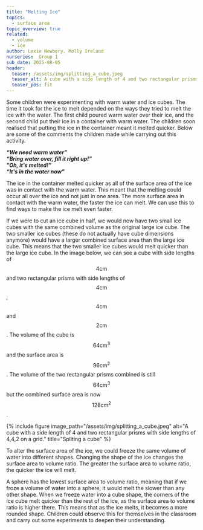 ```yaml
---
title: "Melting Ice"
topics: 
  - surface area
topic_overview: true
related: 
  - volume
  - ice
author: Lexie Newbery, Molly Ireland
nurseries:  Group 1 
sub_date: 2025-08-05
header:
  teaser: /assets/img/splitting_a_cube.jpeg
  teaser_alt: A cube with a side length of 4 and two rectangular prisms with side lengths of 4,4,2 on a grid.
  teaser_pos: fit
---
```

Some children were experimenting with warm water and ice cubes. The time it took for the ice to melt depended on the ways they tried to melt the ice with the water. The first child poured warm water over their ice, and the second child put their ice in a container with warm water. The children soon realised that putting the ice in the container meant it melted quicker. Below are some of the comments the children made while carrying out this activity.

***“We need warm water”***
<br>***“Bring water over, fill it right up!”***
<br>***"Oh, it's melted!"***
<br>***“It's in the water now"***

The ice in the container melted quicker as all of the surface area of the ice was in contact with the warm water. This meant that the melting could occur all over the ice and not just in one area. The more surface area in contact with the warm water, the faster the ice can melt. We can use this to find ways to make the ice melt even faster. 

If we were to cut an ice cube in half, we would now have two small ice cubes with the same combined volume as the original large ice cube. The two smaller ice cubes (these do not actually have cube dimensions anymore) would have a larger combined surface area than the large ice cube. This means that the two smaller ice cubes would melt quicker than the large ice cube. In the image below, we can see a cube with side lengths of $$4\text{cm}$$ and two rectangular prisms with side lengths of $$4\text{cm}$$, $$4\text{cm}$$ and $$2\text{cm}$$. The volume of the cube is $$64\text{cm}^{3}$$ and the surface area is $$96\text{cm}^{2}$$. The volume of the two rectangular prisms combined is still $$64\text{cm}^{3}$$ but the combined surface area is now $$128\text{cm}^{2}$$. 

{% include figure image_path="/assets/img/splitting_a_cube.jpeg" alt="A cube with a side length of 4 and two rectangular prisms with side lengths of 4,4,2 on a grid." title="Spliting a cube" %}

To alter the surface area of the ice, we could freeze the same volume of water into different shapes. Changing the shape of the ice changes the surface area to volume ratio. The greater the surface area to volume ratio, the quicker the ice will melt. 

A sphere has the lowest surface area to volume ratio, meaning that if we froze a volume of water into a sphere, it would melt the slower than any other shape. When we freeze water into a cube shape, the corners of the ice cube melt quicker than the rest of the ice, as the surface area to volume ratio is higher there. This means that as the ice melts, it becomes a more rounded shape. Children could observe this for themselves in the classroom and carry out some experiments to deepen their understanding.

[it would be good to find some images for this]:#
[table of the different surface areas for a fixed volume to put it in perspective]:#
